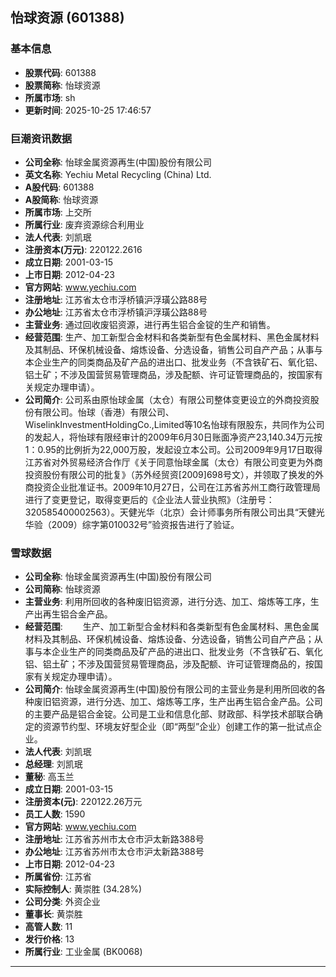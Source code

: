 ## 怡球资源 (601388)

### 基本信息

- **股票代码**: 601388
- **股票简称**: 怡球资源
- **所属市场**: sh
- **更新时间**: 2025-10-25 17:46:57

### 巨潮资讯数据

- **公司全称**: 怡球金属资源再生(中国)股份有限公司
- **英文名称**: Yechiu Metal Recycling (China) Ltd.
- **A股代码**: 601388
- **A股简称**: 怡球资源
- **所属市场**: 上交所
- **所属行业**: 废弃资源综合利用业
- **法人代表**: 刘凯珉
- **注册资本(万元)**: 220122.2616
- **成立日期**: 2001-03-15
- **上市日期**: 2012-04-23
- **官方网站**: www.yechiu.com
- **注册地址**: 江苏省太仓市浮桥镇沪浮璜公路88号
- **办公地址**: 江苏省太仓市浮桥镇沪浮璜公路88号
- **主营业务**: 通过回收废铝资源，进行再生铝合金锭的生产和销售。
- **经营范围**: 生产、加工新型合金材料和各类新型有色金属材料、黑色金属材料及其制品、环保机械设备、熔炼设备、分选设备，销售公司自产产品；从事与本企业生产的同类商品及矿产品的进出口、批发业务（不含铁矿石、氧化铝、铝土矿；不涉及国营贸易管理商品，涉及配额、许可证管理商品的，按国家有关规定办理申请）。
- **公司简介**: 公司系由原怡球金属（太仓）有限公司整体变更设立的外商投资股份有限公司。怡球（香港）有限公司、WiselinkInvestmentHoldingCo.,Limited等10名怡球有限股东，共同作为公司的发起人，将怡球有限经审计的2009年6月30日账面净资产23,140.34万元按1：0.95的比例折为22,000万股，发起设立本公司。公司2009年9月17日取得江苏省对外贸易经济合作厅《关于同意怡球金属（太仓）有限公司变更为外商投资股份有限公司的批复》（苏外经贸资[2009]698号文），并领取了换发的外商投资企业批准证书。2009年10月27日，公司在江苏省苏州工商行政管理局进行了变更登记，取得变更后的《企业法人营业执照》（注册号：320585400002563）。天健光华（北京）会计师事务所有限公司出具“天健光华验（2009）综字第010032号”验资报告进行了验证。

### 雪球数据

- **公司全称**: 怡球金属资源再生(中国)股份有限公司
- **公司简称**: 怡球资源
- **主营业务**: 利用所回收的各种废旧铝资源，进行分选、加工、熔炼等工序，生产出再生铝合金产品。
- **经营范围**: 　　生产、加工新型合金材料和各类新型有色金属材料、黑色金属材料及其制品、环保机械设备、熔炼设备、分选设备，销售公司自产产品；从事与本企业生产的同类商品及矿产品的进出口、批发业务（不含铁矿石、氧化铝、铝土矿；不涉及国营贸易管理商品，涉及配额、许可证管理商品的，按国家有关规定办理申请）。
- **公司简介**: 怡球金属资源再生(中国)股份有限公司的主营业务是利用所回收的各种废旧铝资源，进行分选、加工、熔炼等工序，生产出再生铝合金产品。公司的主要产品是铝合金锭。公司是工业和信息化部、财政部、科学技术部联合确定的资源节约型、环境友好型企业（即“两型”企业）创建工作的第一批试点企业。
- **法人代表**: 刘凯珉
- **总经理**: 刘凯珉
- **董秘**: 高玉兰
- **成立日期**: 2001-03-15
- **注册资本(元)**: 220122.26万元
- **员工人数**: 1590
- **官方网站**: www.yechiu.com
- **注册地址**: 江苏省苏州市太仓市沪太新路388号
- **办公地址**: 江苏省苏州市太仓市沪太新路388号
- **上市日期**: 2012-04-23
- **所属省份**: 江苏省
- **实际控制人**: 黄崇胜 (34.28%)
- **公司分类**: 外资企业
- **董事长**: 黄崇胜
- **高管人数**: 11
- **发行价格**: 13
- **所属行业**: 工业金属 (BK0068)

---